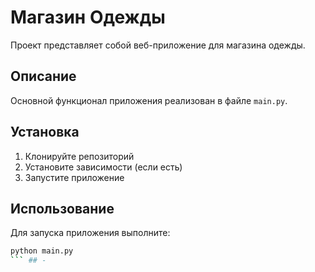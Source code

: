 # Магазин Одежды

Проект представляет собой веб-приложение для магазина одежды.

## Описание
Основной функционал приложения реализован в файле `main.py`.

## Установка
1. Клонируйте репозиторий
2. Установите зависимости (если есть)
3. Запустите приложение

## Использование
Для запуска приложения выполните:
```bash
python main.py
``` ##   -  
 